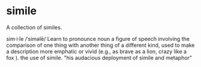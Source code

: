 # simile

A collection of similes.

sim·i·le
/ˈsiməlē/
Learn to pronounce
noun
a figure of speech involving the comparison of one thing with another thing of a different kind, used to make a description more emphatic or vivid (e.g., as brave as a lion, crazy like a fox ).
the use of simile.
"his audacious deployment of simile and metaphor"
